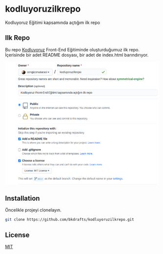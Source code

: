 # kodluyoruzilkrepo
Kodluyoruz Eğitimi kapsamında açtığım ilk repo

## Ilk Repo
Bu repo [Kodluyoruz](https://www.kodluyoruz.org) Front-End Eğitiminde oluşturduğumuz ilk repo. İçerisinde bir adet README dosyası, bir adet de index.html barındırıyor.

![github](img/github.png)

## Installation

Öncelikle projeyi clonelayın.

```bash
git clone https://github.com/bkdrafts/kodluyoruzilkrepo.git
```

## License
[MIT](https://choosealicense.com/licenses/mit/)

